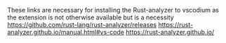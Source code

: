 These links are necessary for installing the Rust-analyzer to vscodium as the extension is not otherwise available but is a necessity
https://github.com/rust-lang/rust-analyzer/releases
https://rust-analyzer.github.io/manual.html#vs-code
https://rust-analyzer.github.io/